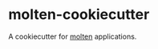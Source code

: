 # molten-cookiecutter

A cookiecutter for [molten] applications.


[molten]: https://moltenframework.com
